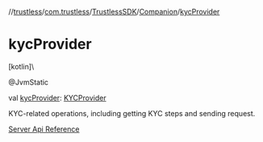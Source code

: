 //[trustless](../../../../index.md)/[com.trustless](../../index.md)/[TrustlessSDK](../index.md)/[Companion](index.md)/[kycProvider](kyc-provider.md)

# kycProvider

[kotlin]\

@JvmStatic

val [kycProvider](kyc-provider.md): [KYCProvider](../../../com.trustless.providers/-k-y-c-provider/index.md)

KYC-related operations, including getting KYC steps and sending request.

[Server Api Reference](https://developer.staq.io/docs/apis/kyc)
